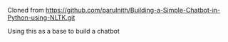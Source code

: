 Cloned from https://github.com/parulnith/Building-a-Simple-Chatbot-in-Python-using-NLTK.git

Using this as a base to build a chatbot
